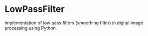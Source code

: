 # LowPassFilter
Implementation of low pass filters (smoothing filter) in digital image processing using Python.
